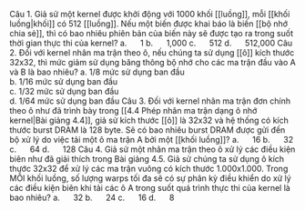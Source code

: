 Câu 1. Giả sử một kernel được khởi động với 1000 khối [[luồng]], mỗi [[khối luồng|khối]] có 512 [[luồng]]. Nếu một biến được khai báo là biến [[bộ nhớ chia sẻ]], thì có bao nhiêu phiên bản của biến này sẽ được tạo ra trong suốt thời gian thực thi của kernel?
a.      1
b.      1,000
c.      512
d.      512,000
Câu 2. Đối với kernel nhân ma trận theo ô, nếu chúng ta sử dụng [[ô]] kích thước 32x32, thì mức giảm sử dụng băng thông bộ nhớ cho các ma trận đầu vào A và B là bao nhiêu?
a. 1/8 mức sử dụng ban đầu  
b. 1/16 mức sử dụng ban đầu  
c. 1/32 mức sử dụng ban đầu  
d. 1/64 mức sử dụng ban đầu
Câu 3. Đối với kernel nhân ma trận đơn chính theo ô như đã trình bày trong [[4.4 Phép nhân ma trận dạng ô nhớ kernel|Bài giảng 4.4]], giả sử kích thước [[ô]] là 32x32 và hệ thống có kích thước burst DRAM là 128 byte. Sẽ có bao nhiêu burst DRAM được gửi đến bộ xử lý do việc tải một ô ma trận A bởi một [[khối luồng]]?
a.      16
b.      32
c.      64
d.      128
Câu 4. Giả sử một nhân ma trận theo ô xử lý các điều kiện biên như đã giải thích trong Bài giảng 4.5. Giả sử chúng ta sử dụng ô kích thước 32x32 để xử lý các ma trận vuông có kích thước 1.000x1.000. Trong MỖI khối luồng, số lượng warps tối đa sẽ có sự phân kỳ điều khiển do xử lý các điều kiện biên khi tải các ô A trong suốt quá trình thực thi của kernel là bao nhiêu?
a.      32
b.      24
c.      16
d.      8
